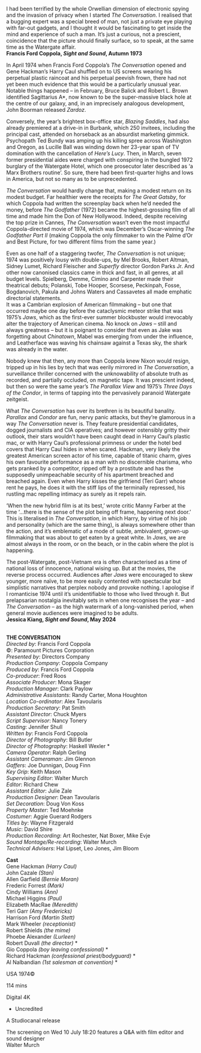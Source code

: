 
I had been terrified by the whole Orwellian dimension of electronic spying and the invasion of privacy when I started _The Conversation_. I realised that a bugging expert was a special breed of man, not just a private eye playing with far-out gadgets, and I thought it would be fascinating to get inside the mind and experience of such a man. It’s just a curious, not a prescient, coincidence that the picture should finally surface, so to speak, at the same time as the Watergate affair.  
**Francis Ford Coppola, _Sight and Sound_, Autumn 1973**

In April 1974 when Francis Ford Coppola’s _The Conversation_ opened and Gene Hackman’s Harry Caul shuffled on to US screens wearing his perpetual plastic raincoat and his perpetual peevish frown, there had not yet been much evidence that this would be a particularly unusual year. Notable things happened – in February, Bruce Balick and Robert L. Brown identified Sagittarius A*, now known to be the super-massive black hole at the centre of our galaxy, and, in an imprecisely analogous development, John Boorman released _Zardoz_.

Conversely, the year’s brightest box-office star, _Blazing Saddles_, had also already premiered at a drive-in in Burbank, which 250 invitees, including the principal cast, attended on horseback as an absurdist marketing gimmick. Psychopath Ted Bundy was amping up his killing spree across Washington and Oregon, as Lucille Ball was winding down her 23-year span of TV domination with the cancellation of _Here’s Lucy_. Then, in March, seven former presidential aides were charged with conspiring in the bungled 1972 burglary of the Watergate Hotel, which one prosecutor later described as ‘a Marx Brothers routine’. So sure, there had been first-quarter highs and lows in America, but not so many as to be unprecedented.

_The Conversation_ would hardly change that, making a modest return on its modest budget. Far healthier were the receipts for _The Great Gatsby_, for which Coppola had written the screenplay back when he’d needed the money, before _The Godfather_ (1972) became the highest-grossing film of all time and made him the Don of New Hollywood. Indeed, despite receiving the top prize in Cannes, _The Conversation_ wasn’t even the most impactful Coppola-directed movie of 1974, which was December’s Oscar-winning _The Godfather Part II_ (making Coppola the only filmmaker to win the Palme d’Or and Best Picture, for two different films from the same year.)

Even as one half of a staggering twofer, _The Conversation_ is not unique; 1974 was positively lousy with double-ups, by Mel Brooks, Robert Altman, Sidney Lumet, Richard Fleischer and _Superfly_ director Gordon Parks Jr. And other now canonised classics came in thick and fast, in all genres, at all budget levels. Spielberg, Demme, Cimino and Carpenter made their theatrical debuts; Polanski, Tobe Hooper, Scorsese, Peckinpah, Fosse, Bogdanovich, Pakula and Johns Waters and Cassavetes all made emphatic directorial statements.  
It was a Cambrian explosion of American filmmaking – but one that occurred maybe one day before the cataclysmic meteor strike that was 1975’s _Jaws_, which as the first-ever summer blockbuster would irrevocably alter the trajectory of American cinema. No knock on _Jaws_ – still and always greatness – but it is poignant to consider that even as Jake was forgetting about _Chinatown_, Mabel was emerging from under the influence, and Leatherface was waving his chainsaw against a Texas sky, the shark was already in the water.

Nobody knew that then, any more than Coppola knew Nixon would resign, tripped up in his lies by tech that was eerily mirrored in _The Conversation_, a surveillance thriller concerned with the unknowability of absolute truth as recorded, and partially occluded, on magnetic tape. It was prescient indeed, but then so were the same year’s _The Parallax View_ and 1975’s _Three Days of the Condor_, in terms of tapping into the pervasively paranoid Watergate zeitgeist.

What _The Conversation_ has over its brethren is its beautiful banality. _Parallax_ and _Condor_ are fun, nervy panic attacks, but they’re glamorous in a way _The Conversation_ never is. They feature presidential candidates, dogged journalists and CIA operatives; and however ostensibly gritty their outlook, their stars wouldn’t have been caught dead in Harry Caul’s plastic mac, or with Harry Caul’s professional primness or under the hotel bed covers that Harry Caul hides in when scared. Hackman, very likely the greatest American screen actor of his time, capable of titanic charm, gives his own favourite performance as a man with no discernible charisma, who gets pranked by a competitor, ripped off by a prostitute and has the supposedly unimpeachable security of his apartment breached and breached again. Even when Harry kisses the girlfriend (Teri Garr) whose rent he pays, he does it with the stiff lips of the terminally repressed, his rustling mac repelling intimacy as surely as it repels rain.

‘When the new hybrid film is at its best,’ wrote critic Manny Farber at the time ‘…there is the sense of the plot being off frame, happening next door.’ This is literalised in _The Conversation_, in which Harry, by virtue of his job and personality (which are the same thing), is always somewhere other than the action, and it’s emblematic of a mode of subtle, ambivalent, grown-up filmmaking that was about to get eaten by a great white. In _Jaws_, we are almost always in the room, or on the beach, or in the cabin where the plot is happening.

The post-Watergate, post-Vietnam era is often characterised as a time of national loss of innocence, national wising up. But at the movies, the reverse process occurred. Audiences after _Jaws_ were encouraged to skew younger, more naïve, to be more easily contented with spectacular but simplistic narratives that perplex nobody and provoke nothing. I apologise if I romanticise 1974 until it’s unidentifiable to those who lived through it. But prelapsarian nostalgia inevitably sets in when one recognises the year – and _The Conversation_ – as the high watermark of a long-vanished period, when general movie audiences were imagined to be adults.  
**Jessica Kiang, _Sight and Sound_, May 2024**
<br><br>

**THE CONVERSATION**  
_Directed by_: Francis Ford Coppola  
©: Paramount Pictures Corporation  
_Presented by_: Directors Company  
_Production Company_: Coppola Company  
_Produced by_: Francis Ford Coppola  
_Co-producer_: Fred Roos  
_Associate Producer_: Mona Skager  
_Production Manager_: Clark Paylow  
_Administrative Assistants_:  Randy Carter, Mona Houghton  
_Location Co-ordinator_: Alex Tavoularis  
_Production Secretary_: Pat Smith  
_Assistant Director_: Chuck Myers  
_Script Supervisor_: Nancy Tonery  
_Casting_: Jennifer Shull  
_Written by_: Francis Ford Coppola  
_Director of Photography_: Bill Butler  
_Director of Photography_: Haskell Wexler *  
_Camera Operator_: Ralph Gerling  
_Assistant Cameraman_: Jim Glennon  
_Gaffers_: Joe Dunnigan, Doug Finn  
_Key Grip_: Keith Mason  
_Supervising Editor_: Walter Murch  
_Editor_: Richard Chew  
_Assistant Editor_: Julie Zale  
_Production Designer_: Dean Tavoularis  
_Set Decoration_: Doug Von Koss  
_Property Master_: Ted Moehnke  
_Costumer_: Aggie Guerard Rodgers  
_Titles by_: Wayne Fitzgerald  
_Music_: David Shire  
_Production Recording_: Art Rochester,  Nat Boxer, Mike Evje  
_Sound Montage/Re-recording_: Walter Murch  
_Technical Advisers_: Hal Lipset, Leo Jones,  Jim Bloom

**Cast**  
Gene Hackman _(Harry Caul)_  
John Cazale _(Stan)_  
Allen Garfield _(Bernie Moran)_  
Frederic Forrest _(Mark)_  
Cindy Williams _(Ann)_  
Michael Higgins _(Paul)_  
Elizabeth MacRae _(Meredith)_  
Teri Garr _(Amy Fredericks)_  
Harrison Ford _(Martin Stett)_  
Mark Wheeler _(receptionist)_  
Robert Shields _(the mime)_  
Phoebe Alexander _(Lurleen)_  
Robert Duvall _(the director)_ *  
Gio Coppola _(boy leaving confessional)_ *  
Richard Hackman _(confessional priest/bodyguard)_ *  
Al Nalbandian _(1st salesman at convention)_ *

USA 1974©

114 mins

Digital 4K

* Uncredited

A Studiocanal release

The screening on Wed 10 July 18:20 features a Q&A with film editor and sound designer  
Walter Murch
<!--stackedit_data:
eyJoaXN0b3J5IjpbLTE0NjEwNDM1ODhdfQ==
-->